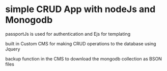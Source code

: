 # simple CRUD App with nodeJs and Monogodb

passportJs is used for authentication and Ejs for templating

built in Custom CMS for making CRUD operations to the database using Jquery

backup function in the CMS to download the mongodb collection as BSON files
